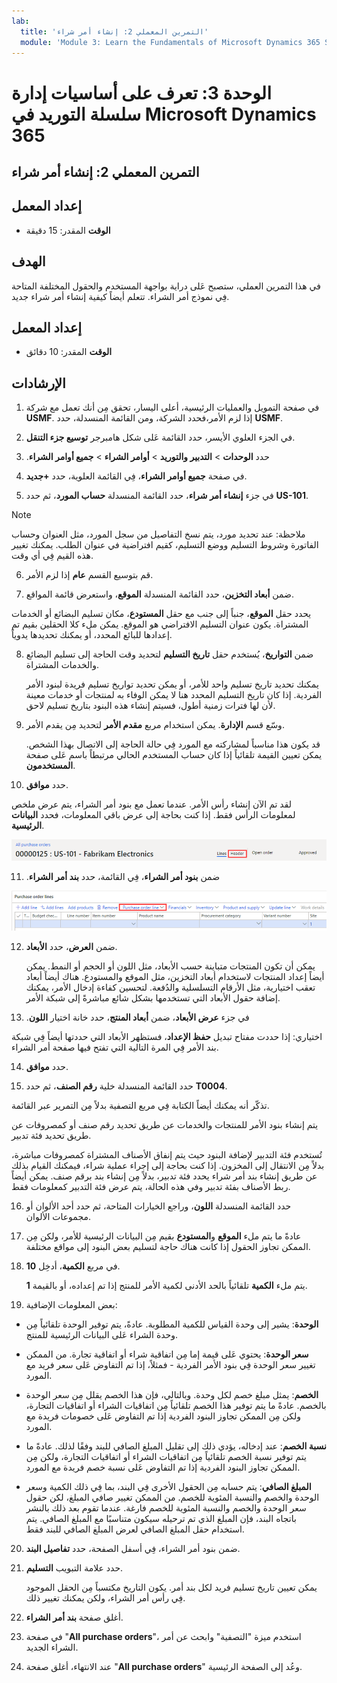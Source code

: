```yaml
---
lab:
  title: 'التمرين المعملي 2: إنشاء أمر شراء'
  module: 'Module 3: Learn the Fundamentals of Microsoft Dynamics 365 Supply Chain Management'
---
```


# الوحدة 3: تعرف على أساسيات إدارة سلسلة التوريد في Microsoft Dynamics 365

## التمرين المعملي 2: إنشاء أمر شراء

## إعداد المعمل

   - **الوقت** المقدر: 15 دقيقة

## الهدف

في هذا التمرين العملي‬، ستصبح عَلى دراية بواجهة المستخدم والحقول المختلفة المتاحة فِي نموذج أمر الشراء. تتعلم أيضاً كيفية إنشاء أمر شراء جديد.


## إعداد المعمل

   - **الوقت** المقدر: 10 دقائق

## الإرشادات

1. في صفحة التمويل والعمليات الرئيسية، أعلى اليسار، تحقق مِن أنك تعمل مع شركة **USMF**. إذا لزم الأمر،فحدد الشركة، ومن القائمة المنسدلة، حدد **USMF**.

2. في الجزء العلوي الأيسر، حدد القائمة عَلى شكل هامبرجر **توسيع جزء التنقل**.

3. حدد **الوحدات** > **التدبير والتوريد** > **أوامر الشراء‬‏‫** > **جميع أوامر الشراء‬‏‫**.

4. في صفحة **جميع أوامر الشراء**، فِي القائمة العلوية، حدد **+جديد**.

5. في جزء‬ **إنشاء أمر شراء**، حدد القائمة المنسدلة **حساب المورد**، ثم حدد **US-101**.

> [!NOTE]
> ملاحظة: عند تحديد مورد، يتم نسخ التفاصيل من سجل المورد، مثل العنوان وحساب الفاتورة وشروط التسليم ووضع التسليم، كقيم افتراضية في عنوان الطلب. يمكنك تغيير هذه القيم فِي أي وقت.

6. قم بتوسيع القسم **عام** إذا لزم الأمر.

7. ضمن **أبعاد التخزين**، حدد القائمة المنسدلة **الموقع**، واستعرض قائمة المواقع.

يحدد حقل **الموقع**، جنباً إلى جنب مع حقل **المستودع**، مكان تسليم البضائع أو الخدمات المشتراة. يكون عنوان التسليم الافتراضي هو الموقع. يمكن ملء كلا الحقلين بقيم تم إعدادها للبائع المحدد، أو يمكنك تحديدها يدوياً.

8. ضمن **التواريخ**، يُستخدم حقل **تاريخ التسليم** لتحديد وقت الحاجة إلى تسليم البضائع والخدمات المشتراة.

    يمكنك تحديد تاريخ تسليم واحد للأمر، أو يمكن تحديد تواريخ تسليم فريدة لبنود الأمر الفردية. إذا كان تاريخ التسليم المحدد هنا لا يمكن الوفاء به لمنتجات أو خدمات معينة لأن لها فترات زمنية أطول، فسيتم إنشاء هذه البنود بتاريخ تسليم لاحق.

9. وسّع قسم **الإدارة**. يمكن استخدام مربع **مقدم الأمر** لتحديد مِن يقدم الأمر.

    قد يكون هذا مناسباً لمشاركته مع المورد فِي حالة الحاجة إلى الاتصال بهذا الشخص. يمكن تعيين القيمة تلقائياً إذا كان حساب المستخدم الحالي مرتبطاً باسم عَلى صفحة **المستخدمون**.

10. حدد **موافق**.

لقد تم الآن إنشاء رأس الأمر. عندما تعمل مع بنود أمر الشراء، يتم عرض ملخص لمعلومات الرأس فقط. إذا كنت بحاجة إلى عرض باقي المعلومات، فحدد **البيانات الرئيسية**.

![تصور لقطة الشاشة عنوان الطلب حيث يتم عرض ملخص معلومات الطلب. يتم تمييز الكلمة Header.](./media/03-learn-the-fundamentals-of-dynamics-365-supply-chain-management-17.png)

11. ضمن **‬‏‫بنود أمر الشراء‬‏‫**، فِي القائمة، حدد **بند أمر الشراء**.

![لقطة شاشة تصور بنود أوامر الشراء.](./media/03-learn-the-fundamentals-of-dynamics-365-supply-chain-management-18.png)

12. ضمن **العرض**، حدد **الأبعاد**.

    يمكن أن تكون المنتجات متباينة حسب الأبعاد، مثل اللون أو الحجم أو النمط. يمكن أيضاً إعداد المنتجات لاستخدام أبعاد التخزين، مثل الموقع والمستودع. هناك أيضاً أبعاد تعقب اختيارية، مثل الأرقام التسلسلية والدُفعة. لتحسين كفاءة إدخال الأمر، يمكنك إضافة حقول الأبعاد التي تستخدمها بشكل شائع مباشرةً إلى شبكة الأمر.

13. في جزء **عرض الأبعاد**، ضمن ‏‫**أبعاد المنتج**، حدد خانة اختيار **اللون**.

اختياري: إذا حددت مفتاح تبديل **حفظ الإعداد**، فستظهر الأبعاد التي حددتها أيضاً فِي شبكة بند الأمر فِي المرة التالية التي تفتح فيها صفحة أمر الشراء.

14. حدد **موافق**.

15. حدد القائمة المنسدلة خلية **رقم الصنف**، ثم حدد **T0004**.

تذكّر أنه يمكنك أيضاً الكتابة فِي مربع التصفية بدلاً مِن التمرير عبر القائمة.

يتم إنشاء بنود الأمر للمنتجات والخدمات عن طريق تحديد رقم صنف أو كمصروفات عن طريق تحديد فئة تدبير.

تُستخدم فئة التدبير لإضافة البنود حيث يتم إنفاق الأصناف المشتراة كمصروفات مباشرة، بدلاً مِن الانتقال إلى المخزون. إذا كنت بحاجة إلى إجراء عملية شراء، فيمكنك القيام بذلك عن طريق إنشاء بند أمر شراء يحدد فئة تدبير، بدلاً مِن إنشاء بند برقم صنف. يمكن أيضاً ربط الأصناف بفئة تدبير وفي هذه الحالة، يتم عرض فئة التدبير كمعلومات فقط.

16. حدد القائمة المنسدلة **اللون**، وراجع الخيارات المتاحة، ثم حدد أحد الألوان أو مجموعات الألوان.

17. عادةً ما يتم ملء **الموقع** و**المستودع** بقيم مِن البيانات الرئيسية للأمر، ولكن مِن الممكن تجاوز الحقول إذا كانت هناك حاجة لتسليم بعض البنود إلى مواقع مختلفة.

18. في مربع **الكمية**، أدخِل **10**.

    يتم ملء **الكمية** تلقائياً بالحد الأدنى لكمية الأمر للمنتج إذا تم إعداده، أو بالقيمة **1**.

19. بعض المعلومات الإضافية:

- **الوحدة**: يشير إلى وحدة القياس للكمية المطلوبة. عادةً، يتم توفير الوحدة تلقائياً مِن وحدة الشراء عَلى البيانات الرئيسية للمنتج.

- **سعر الوحدة**: يحتوي عَلى قيمة إما مِن اتفاقية شراء أو اتفاقية تجارة. من الممكن تغيير سعر الوحدة فِي بنود الأمر الفردية - فمثلاً، إذا تم التفاوض عَلى سعر فريد مع المورد.

- **الخصم**: يمثل مبلغ خصم لكل وحدة. وبالتالي، فإن هذا الخصم يقلل مِن سعر الوحدة بالخصم. عادةً ما يتم توفير هذا الخصم تلقائياً مِن اتفاقيات الشراء أو اتفاقيات التجارة، ولكن مِن الممكن تجاوز البنود الفردية إذا تم التفاوض عَلى خصومات فريدة مع المورد.

- **نسبة الخصم**: عند إدخاله، يؤدي ذلك إلى تقليل المبلغ الصافي للبند وفقًا لذلك. عادةً ما يتم توفير نسبة الخصم تلقائياً مِن اتفاقيات الشراء أو اتفاقيات التجارة، ولكن مِن الممكن تجاوز البنود الفردية إذا تم التفاوض عَلى نسبة خصم فريدة مع المورد.

- **المبلغ الصافي**: يتم حسابه مِن الحقول الأخرى فِي البند، بما فِي ذلك الكمية وسعر الوحدة والخصم والنسبة المئوية للخصم. من الممكن تغيير صافي المبلغ، لكن حقول سعر الوحدة والخصم والنسبة المئوية للخصم فارغة. عندما تقوم بعد ذلك بالنشر باتجاه البند، فإن المبلغ الذي تم ترحيله سيكون متناسبًا مع المبلغ الصافي. يتم استخدام حقل المبلغ الصافي لعرض المبلغ الصافي للبند فقط.

20. ضمن بنود أمر الشراء، فِي أسفل الصفحة، حدد **تفاصيل البند**.

21. حدد علامة التبويب **التسليم**.

    يمكن تعيين تاريخ تسليم فريد لكل بند أمر. يكون التاريخ مكتسباً مِن الحقل الموجود فِي رأس أمر الشراء، ولكن يمكنك تغيير ذلك.

22. أغلق صفحة **بند أمر الشراء**.

23. في صفحة "**All purchase orders**"، استخدم ميزة "التصفية" وابحث عن أمر الشراء الجديد.

24. عند الانتهاء، أغلق صفحة "**All purchase orders**" وعُد إلى الصفحة الرئيسية.

